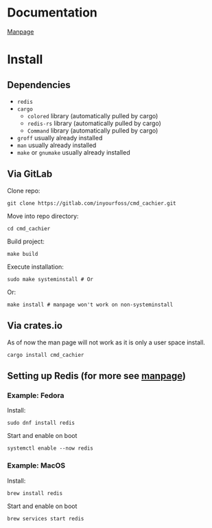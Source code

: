 # Documentation

[Manpage](https://gitlab.com/inyourfoss/cmd_cachier/-/blob/main/docs/cmd_cachier.1.pdf?ref_type=heads)

# Install 
## Dependencies
- `redis`
- `cargo`
  - `colored` library (automatically pulled by cargo)
  - `redis-rs` library (automatically pulled by cargo)
  - `Command` library (automatically pulled by cargo)
- `groff` usually already installed
- `man` usually already installed
- `make` or `gnumake` usually already installed

## Via GitLab
Clone repo:
```
git clone https://gitlab.com/inyourfoss/cmd_cachier.git
```
Move into repo directory:
```
cd cmd_cachier 
```
Build project:
```
make build
```
Execute installation:
```
sudo make systeminstall # Or
```
Or:
```
make install # manpage won't work on non-systeminstall
```

## Via crates.io
As of now the man page will not work as it is only a user space install. 
```
cargo install cmd_cachier
```

## Setting up Redis (for more see [manpage](https://gitlab.com/inyourfoss/cmd_cachier/-/blob/main/docs/cmd_cachier.1.pdf?ref_type=heads))
### Example: Fedora
Install:
```
sudo dnf install redis
```
Start and enable on boot
```
systemctl enable --now redis
```
### Example: MacOS
Install:
```
brew install redis
```
Start and enable on boot
```
brew services start redis
```
